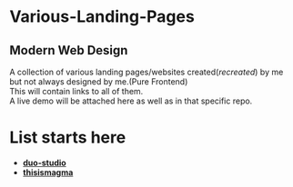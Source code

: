 # Various-Landing-Pages
## Modern Web Design
A collection of various landing pages/websites created(_recreated_) by me but not always designed by me.(Pure Frontend)<br/>
This will contain links to all of them. <br/>
A live demo will be attached here as well as in that specific repo.
# List starts here
* [**duo-studio**](https://github.com/div40/duostudio)
* [**thisismagma**](https://github.com/div40/Magma-Awwards)
